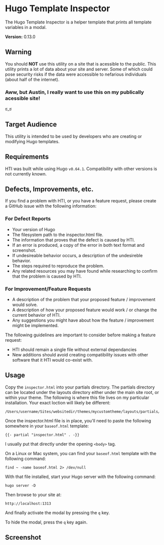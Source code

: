 # Hugo Template Inspector

The Hugo Template Inspector is a helper template that prints all template variables in a modal.

**Version:** 0.13.0

## Warning

You should **NOT** use this utility on a site that is acessible to the public. This utility prints a lot of data about your site and server. Some of which could pose security risks if the data were accessible to nefarious individuals (about half of the internet).

### Aww, but Austin, I really want to use this on my publically acessible site!

ಠ_ಠ

## Target Audience

This utility is intended to be used by developers who are creating or modifying Hugo templates.

## Requirements

HTI was built while using Hugo `v0.64.1`. Compatibility with other versions is not currently known.

## Defects, Improvements, etc.

If you find a problem with HTI, or you have a feature request, please create a GitHub issue with the following information:

### For Defect Reports

- Your version of Hugo
- The filesystem path to the inspector.html file.
- The information that proves that the defect is caused by HTI.
- If an error is produced, a copy of the error in both text format and screenshot.
- If undesireable behavior occurs, a description of the undesireble behavior.
- The steps required to reproduce the problem.
- Any related resources you may have found while researching to confirm that the problem is caused by HTI.

### For Improvement/Feature Requests

- A description of the problem that your proposed feature / improvement would solve.
- A description of how your proposed feature would work / or change the current behavior of HTI.
- Any suggestions you might have about how the feature / improvement might be implemented.

The following guidelines are important to consider before making a feature request:

- HTI should remain a single file without external dependancies
- New additions should avoid creating compatibility issues with other software that it HTI would co-exist with.

## Usage

Copy the `inspector.html` into your partials directory. The partials directory can be located under the layouts directory either under the main site root, or within your theme. The following is where this file lives on my particular installation. Your exact loction will likely be different:
```
/Users/username/Sites/websitedir/themes/mycustomtheme/layouts/partials/inspector.html
```

Once the inspector.html file is in place, you'll need to paste the following somewhere in your `baseof.html` template:
```
{{- partial "inspector.html" . -}}
```

I usually put that directly under the opening `<body>` tag.

On a Linux or Mac system, you can find your `baseof.html` template with the following command:
```
find ~ -name baseof.html 2> /dev/null
```

With that file installed, start your Hugo server with the following command:
```
hugo server -D
```

Then browse to your site at:
```
http://localhost:1313
```

And finally activate the modal by pressing the `q` key.

To hide the modal, press the `q` key again.

## Screenshot
